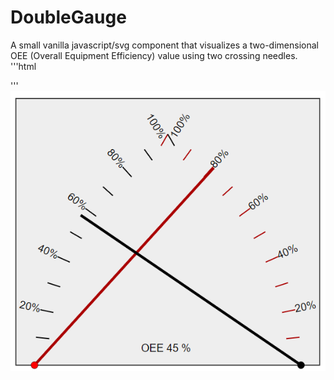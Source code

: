 # DoubleGauge
A small vanilla javascript/svg component that visualizes a two-dimensional OEE (Overall Equipment Efficiency) value using two crossing needles.
'''html
    <div id="gauge"/>
    <script src="DoubleGauge.js"></script>
    <script>
        //Initialize in element with specified size
        var gauge = new Icris.DoubleGauge('gauge', 300);
        //Set the two needles' values
        gauge.setValues(10, 90);
        //Optional: Animate the gauges randomly with parameterized sleep time
        gauge.animateRandom(250);
    </script>
'''
![visualization](https://github.com/boonzaai/doublegauge/blob/master/doublegauge.png)

